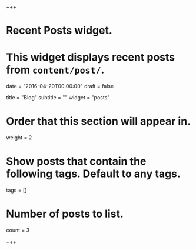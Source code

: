 +++
# Recent Posts widget.
# This widget displays recent posts from `content/post/`.

date = "2016-04-20T00:00:00"
draft = false

title = "Blog"
subtitle = ""
widget = "posts"

# Order that this section will appear in.
weight = 2

# Show posts that contain the following tags. Default to any tags.
tags = []

# Number of posts to list.
count = 3

+++

